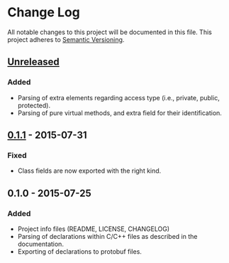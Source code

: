 # Change Log
All notable changes to this project will be documented in this file.
This project adheres to [Semantic Versioning](http://semver.org/).

## [Unreleased][unreleased]
### Added
- Parsing of extra elements regarding access type (i.e., private, public, protected).
- Parsing of pure virtual methods, and extra field for their identification.

## [0.1.1] - 2015-07-31
### Fixed
- Class fields are now exported with the right kind.

## 0.1.0 - 2015-07-25
### Added
- Project info files (README, LICENSE, CHANGELOG)
- Parsing of declarations within C/C++ files as described in the documentation.
- Exporting of declarations to protobuf files.

[unreleased]: https://github.com/search-rug/cpptool/compare/v0.1.1...HEAD
[0.1.1]: https://github.com/search-rug/cpptool/compare/v0.1.0...v0.1.1